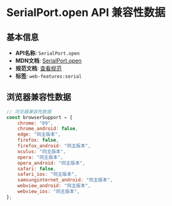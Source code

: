 # SerialPort.open API 兼容性数据

## 基本信息

- **API名称**: `SerialPort.open`
- **MDN文档**: [SerialPort.open](https://developer.mozilla.org/docs/Web/API/SerialPort/open)
- **规范文档**: [查看规范](https://wicg.github.io/serial/#dom-serialport-open)
- **标签**: `web-features:serial`

## 浏览器兼容性数据

```javascript
// 浏览器兼容性数据
const browserSupport = {
    chrome: "89",
    chrome_android: false,
    edge: "同主版本",
    firefox: false,
    firefox_android: "同主版本",
    oculus: "同主版本",
    opera: "同主版本",
    opera_android: "同主版本",
    safari: false,
    safari_ios: "同主版本",
    samsunginternet_android: "同主版本",
    webview_android: "同主版本",
    webview_ios: "同主版本",
};

```


